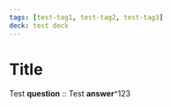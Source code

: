```yaml
---
tags: [test-tag1, test-tag2, test-tag3]
deck: test deck
---
```


# Title

Test **question** :: Test **answer**^123
